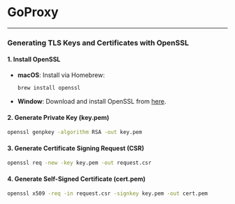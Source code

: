 # GoProxy

---

### Generating TLS Keys and Certificates with OpenSSL

#### **1. Install OpenSSL**

- **macOS**: Install via Homebrew:
  ```bash
  brew install openssl
  ```
- **Window**: Download and install OpenSSL from [here](https://slproweb.com/products/Win32OpenSSL.html).

#### **2. Generate Private Key (key.pem)**

  ```bash
  openssl genpkey -algorithm RSA -out key.pem
  ```

#### **3. Generate Certificate Signing Request (CSR)**

  ```bash
  openssl req -new -key key.pem -out request.csr
  ```

#### **4. Generate Self-Signed Certificate (cert.pem)**

  ```bash
  openssl x509 -req -in request.csr -signkey key.pem -out cert.pem
  ```
